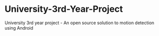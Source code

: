 # University-3rd-Year-Project
University 3rd year project - An open source solution to motion detection using Android
